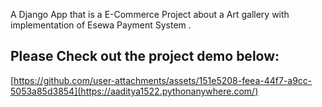 A Django App that is a E-Commerce Project about a Art gallery with implementation of Esewa Payment System . 
<br><h2>Please Check out the project demo below: </h2>

[https://github.com/user-attachments/assets/151e5208-feea-44f7-a9cc-5053a85d3854](https://aaditya1522.pythonanywhere.com/)

